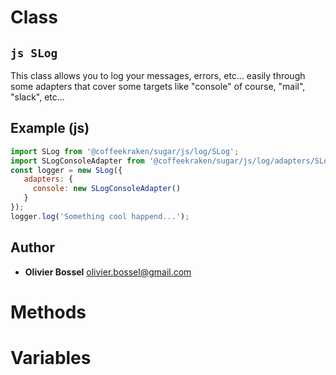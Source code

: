 
# Class


## ```js SLog ```


This class allows you to log your messages, errors, etc... easily through some adapters that cover some targets like "console" of course,
"mail", "slack", etc...



## Example (js)

```js
import SLog from '@coffeekraken/sugar/js/log/SLog';
import SLogConsoleAdapter from '@coffeekraken/sugar/js/log/adapters/SLogConsoleAdapter';
const logger = new SLog({
   adapters: {
     console: new SLogConsoleAdapter()
   }
});
logger.log('Something cool happend...');
```


## Author
- **Olivier Bossel** <a href="mailto:olivier.bossel@gmail.com">olivier.bossel@gmail.com</a> 


# Methods



# Variables


